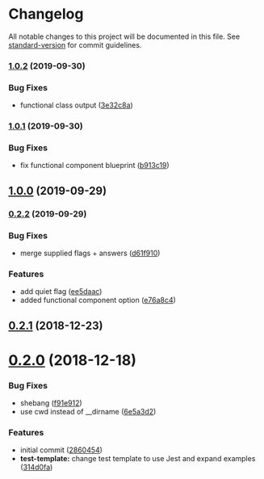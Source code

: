 # Changelog

All notable changes to this project will be documented in this file. See [standard-version](https://github.com/conventional-changelog/standard-version) for commit guidelines.

### [1.0.2](https://github.com/belsrc/vue-gen/compare/v1.0.1...v1.0.2) (2019-09-30)

### Bug Fixes

- functional class output ([3e32c8a](https://github.com/belsrc/vue-gen/commit/3e32c8a))

### [1.0.1](https://github.com/belsrc/vue-gen/compare/v1.0.0...v1.0.1) (2019-09-30)

### Bug Fixes

- fix functional component blueprint ([b913c19](https://github.com/belsrc/vue-gen/commit/b913c19))

## [1.0.0](https://github.com/belsrc/vue-gen/compare/v0.2.2...v1.0.0) (2019-09-29)

### [0.2.2](https://github.com/belsrc/vue-gen/compare/v0.2.1...v0.2.2) (2019-09-29)

### Bug Fixes

- merge supplied flags + answers ([d61f910](https://github.com/belsrc/vue-gen/commit/d61f910))

### Features

- add quiet flag ([ee5daac](https://github.com/belsrc/vue-gen/commit/ee5daac))
- added functional component option ([e76a8c4](https://github.com/belsrc/vue-gen/commit/e76a8c4))

## [0.2.1](https://github.com/belsrc/vue-gen/compare/v0.2.0...v0.2.1) (2018-12-23)

# [0.2.0](https://github.com/belsrc/vue-gen/compare/2860454...v0.2.0) (2018-12-18)

### Bug Fixes

- shebang ([f91e912](https://github.com/belsrc/vue-gen/commit/f91e912))
- use cwd instead of \_\_dirname ([6e5a3d2](https://github.com/belsrc/vue-gen/commit/6e5a3d2))

### Features

- initial commit ([2860454](https://github.com/belsrc/vue-gen/commit/2860454))
- **test-template:** change test template to use Jest and expand examples ([314d0fa](https://github.com/belsrc/vue-gen/commit/314d0fa))
